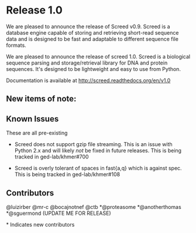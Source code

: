 # Release 1.0

We are pleased to announce the release of Screed v0.9. Screed is a database
engine capable of storing and retrieving short-read sequence data and is
designed to be fast and adaptable to different sequence file formats.

We are pleased to announce the release of screed 1.0. Screed is a
biological sequence parsing and storage/retrieval library for DNA and
protein sequences. It's designed to be lightweight and easy to use
from Python.

Documentation is available at http://screed.readthedocs.org/en/v1.0

## New items of note:

## Known Issues

These are all pre-existing

 - Screed does not support gzip file streaming. This is an issue with Python 2.x and will likely *not* be fixed in future releases. This is being tracked in ged-lab/khmer#700
 
 - Screed is overly tolerant of spaces in fast{a,q} which is against spec. This is being tracked in ged-lab/khmer#108
 
## Contributors

@luizirber @mr-c @bocajnotnef @ctb \*@proteasome \*@anotherthomas \*@sguermond 
(UPDATE ME FOR RELEASE)

\* Indicates new contributors
